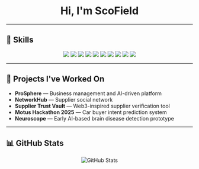 <h1 align="center">Hi, I'm ScoField</h1>

---

## 🚀 Skills

<p align="center">
  <img src="https://img.shields.io/badge/Python-3776AB?style=for-the-badge&logo=python&logoColor=white" />
  <img src="https://img.shields.io/badge/JavaScript-F7DF1E?style=for-the-badge&logo=javascript&logoColor=black" />
  <img src="https://img.shields.io/badge/C%23-239120?style=for-the-badge&logo=c-sharp&logoColor=white" />
  <img src="https://img.shields.io/badge/Node.js-339933?style=for-the-badge&logo=nodedotjs&logoColor=white" />
  <img src="https://img.shields.io/badge/React-20232A?style=for-the-badge&logo=react&logoColor=61DAFB" />
  <img src="https://img.shields.io/badge/SQL-003B57?style=for-the-badge&logo=Microsoft%20SQL%20Server&logoColor=white" />
  <img src="https://img.shields.io/badge/HTML5-E34F26?style=for-the-badge&logo=html5&logoColor=white" />
  <img src="https://img.shields.io/badge/CSS3-1572B6?style=for-the-badge&logo=css3&logoColor=white" />
  <img src="https://img.shields.io/badge/Pandas-150458?style=for-the-badge&logo=pandas&logoColor=white" />
  <img src="https://img.shields.io/badge/Tailwind%20CSS-06B6D4?style=for-the-badge&logo=tailwindcss&logoColor=white" />
</p>

---

## 📁 Projects I've Worked On

- **ProSphere** — Business management and AI-driven platform  
- **NetworkHub** — Supplier social network  
- **Supplier Trust Vault** — Web3-inspired supplier verification tool  
- **Motus Hackathon 2025** — Car buyer intent prediction system  
- **Neuroscope** — Early AI-based brain disease detection prototype  

---

## 📊 GitHub Stats

<p align="center">
  <img src="https://github-readme-stats.vercel.app/api?username=Mr-ScoField-hub&show_icons=true&theme=radical" alt="GitHub Stats"/>
</p>
